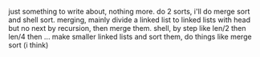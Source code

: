 just something to write about, nothing more.
do 2 sorts, i'll do merge sort and shell sort.
merging, mainly divide a linked list to linked lists with head but no next by recursion, then merge them.
shell, by step like len/2 then len/4 then ... make smaller linked lists and sort them, do things like merge sort (i think)
